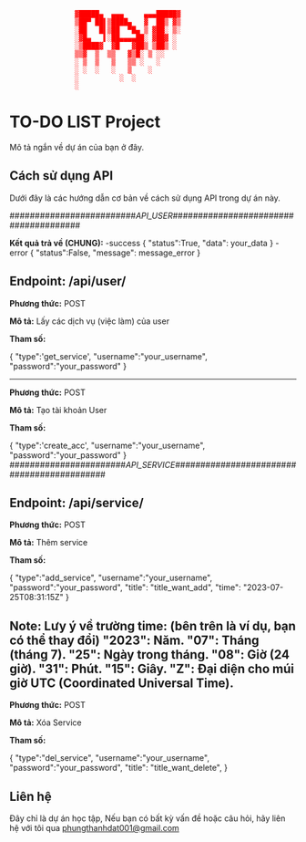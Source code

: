 <span style="color:red">


                    ▓█████▄  ▄▄▄     ▄▄▄█████▓
                    ▒██▀ ██▌▒████▄   ▓  ██▒ ▓▒
                    ░██   █▌▒██  ▀█▄ ▒ ▓██░ ▒░
                    ░▓█▄   ▌░██▄▄▄▄██░ ▓██▓ ░ 
                    ░▒████▓  ▓█   ▓██▒ ▒██▒ ░ 
                    ▒▒▓  ▒  ▒▒   ▓▒█░ ▒ ░░   
                    ░ ▒  ▒   ▒   ▒▒ ░   ░    
                    ░ ░  ░   ░   ▒    ░      
                    ░          ░  ░        
                    ░                        

</span>


# TO-DO LIST Project
Mô tả ngắn về dự án của bạn ở đây.

## Cách sử dụng API

Dưới đây là các hướng dẫn cơ bản về cách sử dụng API trong dự án này.

#########################_API_USER_######################################

**Kết quả trả về (CHUNG):**
-success
{
    "status":True,
    "data": your_data
}
-error
{
    "status":False,
    "message": message_error
}




**Endpoint:** /api/user/
-------------------------------------------------
**Phương thức:** POST

**Mô tả:** Lấy các dịch vụ (việc làm) của user

**Tham số:**

{
    "type":'get_service',
    "username":"your_username",
    "password":"your_password"
}

------------------------------------------------
**Phương thức:** POST

**Mô tả:** Tạo tài khoản User

**Tham số:**

{
    "type":'create_acc',
    "username":"your_username",
    "password":"your_password"
}
#######################_API_SERVICE_###########################################


**Endpoint:** /api/service/
-------------------------------------------------------
**Phương thức:** POST

**Mô tả:** Thêm service

**Tham số:**

{
    "type":"add_service",
    "username":"your_username",
    "password":"your_password",
    "title": "title_want_add",
    "time": "2023-07-25T08:31:15Z"
}

Note: Lưy ý về trường time: (bên trên là ví dụ, bạn có thể thay đổi)
    "2023": Năm.
    "07": Tháng (tháng 7).
    "25": Ngày trong tháng.
    "08": Giờ (24 giờ).
    "31": Phút.
    "15": Giây.
    "Z": Đại diện cho múi giờ UTC (Coordinated Universal Time).
---------------------------------------------------
**Phương thức:** POST

**Mô tả:** Xóa Service

**Tham số:**

{
    "type":"del_service",
    "username":"your_username",
    "password":"your_password",
    "title": "title_want_delete",
}

## Liên hệ

Đây chỉ là dự án học tập, Nếu bạn có bất kỳ vấn đề hoặc câu hỏi, hãy liên hệ với tôi qua phungthanhdat001@gmail.com
